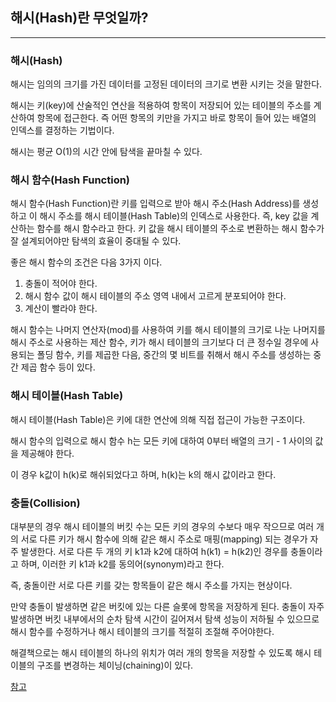 ## 해시(Hash)란 무엇일까?

---

### 해시(Hash)

해시는 임의의 크기를 가진 데이터를 고정된 데이터의 크기로 변환 시키는 것을 말한다.

해시는 키(key)에 산술적인 연산을 적용하여 항목이 저장되어 있는 테이블의 주소를 계산하여 항목에 접근한다. 즉 어떤 항목의 키만을 가지고 바로 항목이 들어 있는 배열의 인덱스를 결정하는 기법이다.

해시는 평균 O(1)의 시간 안에 탐색을 끝마칠 수 있다. 



### 해시 함수(Hash Function)

해시 함수(Hash Function)란 키를 입력으로 받아 해시 주소(Hash Address)를 생성하고 이 해시 주소를 해시 테이블(Hash Table)의 인덱스로 사용한다. 즉, key 값을 계산하는 함수를 해시 함수라고 한다. 키 값을 해시 테이블의 주소로 변환하는 해시 함수가 잘 설계되어야만 탐색의 효율이 중대될 수 있다.

좋은 해시 함수의 조건은 다음 3가지 이다.

1. 충돌이 적어야 한다.
2. 해시 함수 값이 해시 테이블의 주소 영역 내에서 고르게 분포되어야 한다.
3. 계산이 빨라야 한다.



해시 함수는 나머지 연산자(mod)를 사용하여 키를 해시 테이블의 크기로 나눈 나머지를 해시 주소로 사용하는 제산 함수, 키가 해시 테이블의 크기보다 더 큰 정수일 경우에 사용되는 폴딩 함수, 키를 제곱한 다음, 중간의 몇 비트를 취해서 해시 주소를 생성하는 중간 제곱 함수 등이 있다.



### 해시 테이블(Hash Table)

해시 테이블(Hash Table)은 키에 대한 연산에 의해 직접 접근이 가능한 구조이다.

해시 함수의 입력으로 해시 함수 h는 모든 키에 대하여 0부터 배열의 크기 - 1 사이의 값을 제공해야 한다. 

이 경우 k값이 h(k)로 해쉬되었다고 하며, h(k)는 k의 해시 값이라고 한다.



### 충돌(Collision)

대부분의 경우 해시 테이블의 버킷 수는 모든 키의 경우의 수보다 매우 작으므로 여러 개의 서로 다른 키가 해시 함수에 의해 같은 해시 주소로 매핑(mapping) 되는 경우가 자주 발생한다. 서로 다른 두 개의 키 k1과 k2에 대하여 h(k1) = h(k2)인 경우를 충돌이라고 하며, 이러한 키 k1과 k2를 동의어(synonym)라고 한다. 

즉, 충돌이란 서로 다른 키를 갖는 항목들이 같은 해시 주소를 가지는 현상이다.

만약 충돌이 발생하면 같은 버킷에 있는 다른 슬롯에 항목을 저장하게 된다. 충돌이 자주 발생하면 버킷 내부에서의 순차 탐색 시간이 길어져서 탐색 성능이 저하될 수 있으므로 해시 함수를 수정하거나 해시 테이블의 크기를 적절히 조절해 주어야한다.

해결책으로는 해시 테이블의 하나의 위치가 여러 개의 항목을 저장할 수 있도록 해시 테이블의 구조를 변경하는 체이닝(chaining)이 있다.



[참고](https://hsp1116.tistory.com/35)